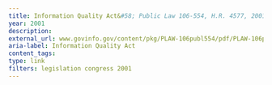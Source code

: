 ```yaml
---
title: Information Quality Act&#58; Public Law 106-554, H.R. 4577, 2001
year: 2001
description: 
external_url: www.govinfo.gov/content/pkg/PLAW-106publ554/pdf/PLAW-106publ554.pdf
aria-label: Information Quality Act
content_tags: 
type: link
filters: legislation congress 2001
---
```

